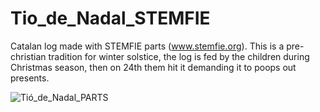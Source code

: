 # Tio_de_Nadal_STEMFIE

Catalan log made with STEMFIE parts (www.stemfie.org). This is a pre-christian tradition for winter solstice, the log is fed by the children during Christmas season, then on 24th them hit it demanding it to poops out presents.


![Tió_de_Nadal_PARTS](https://user-images.githubusercontent.com/79287087/145023460-4a36c68b-1406-4b13-a704-584ba7ace277.png)
